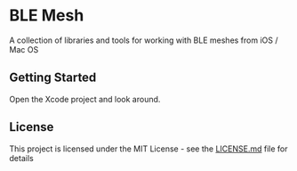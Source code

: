 # BLE Mesh

A collection of libraries and tools for working with BLE meshes from iOS / Mac OS

## Getting Started

Open the Xcode project and look around.

## License

This project is licensed under the MIT License - see the [LICENSE.md](LICENSE.md) file for details
